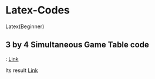 # Latex-Codes
Latex(Beginner)



3 by 4 Simultaneous Game Table code 
-----------------------------------
: [Link](./Simultaneous_Game_Tables.tex)

Its result
[Link](./3by4gametable.png)
